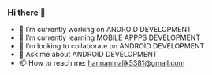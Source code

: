 ### Hi there 👋


- 🔭 I’m currently working on ANDROID DEVELOPMENT
- 🌱 I’m currently learning MOBILE APPPS DEVELOPMENT
- 👯 I’m looking to collaborate on ANDROID DEVELOPMENT
- 💬 Ask me about ANDROID DEVELOPMENT
- 📫 How to reach me: hannanmalik5381@gmail.com
<!--- 
**Malik-Hannan/Malik-Hannan** is a ✨ _special_ ✨ repository because its `README.md` (this file) appears on your GitHub profile.

Here are some ideas to get you started:
- 🤔 I’m looking for help with ...

- 😄 Pronouns: ...
- ⚡ Fun fact: ...
-->
